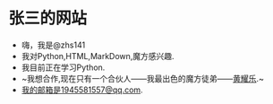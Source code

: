 # 张三的网站
- 嗨，我是@zhs141
- 我对Python,HTML,MarkDown,魔方感兴趣.
- 我目前正在学习Python.
- ~我想合作,现在只有一个合伙人——我最出色的魔方徒弟——[黄耀乐](https://github.com/142hyl).~
- 我的邮箱是1945581557@qq.com.
